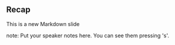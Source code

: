 ##  Recap

This is a new Markdown slide

note:
    Put your speaker notes here.
    You can see them pressing 's'.
